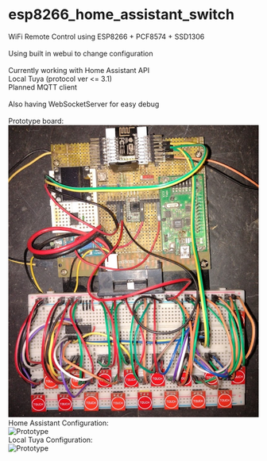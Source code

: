 # esp8266_home_assistant_switch
WiFi Remote Control using ESP8266 + PCF8574 + SSD1306<br>
<br>
Using built in webui to change configuration<br>
<br>
Currently working with Home Assistant API<br>
Local Tuya (protocol ver <= 3.1)<br>
Planned MQTT client<br>
<br>
Also having WebSocketServer for easy debug<br>
<br>
Prototype board:<br>
![Prototype](/images/prototype.jpg)
<br>
Home Assistant Configuration:<br>
![Prototype](/images/HomeAssistantConfig.jpg)
<br>
Local Tuya Configuration:<br>
![Prototype](/images/LocalTuyaConfig.jpg)
<br>